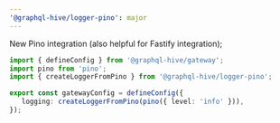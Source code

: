 ```yaml
---
'@graphql-hive/logger-pino': major
---
```


New Pino integration (also helpful for Fastify integration);

```ts
import { defineConfig } from '@graphql-hive/gateway';
import pino from 'pino';
import { createLoggerFromPino } from '@graphql-hive/logger-pino';

export const gatewayConfig = defineConfig({
   logging: createLoggerFromPino(pino({ level: 'info' })),
});
```
